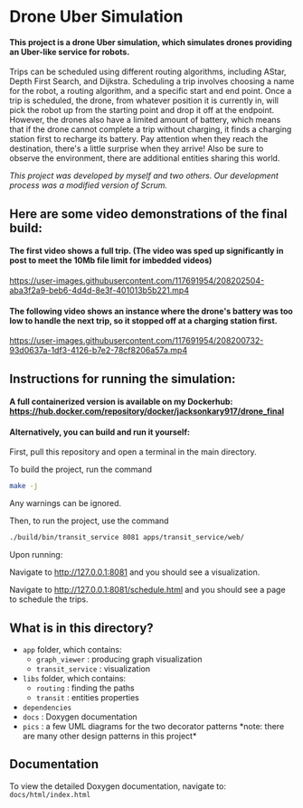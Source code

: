 # Drone Uber Simulation

#### This project is a drone Uber simulation, which simulates drones providing an Uber-like service for robots. 

Trips can be scheduled using different routing algorithms, including AStar, Depth First Search, and Dijkstra. Scheduling a trip involves choosing a name for the robot, a routing algorithm, and a specific start and end point. 
Once a trip is scheduled, the drone, from whatever position it is currently in, will pick the robot up from the starting point and drop it off at the endpoint. However, the drones also have a limited amount of battery, which means that if the drone cannot complete a trip without charging, it finds a charging station first to recharge its battery. Pay attention when they reach the destination, there's a little surprise when they arrive! Also be sure to observe the environment, there are additional entities sharing this world.

*This project was developed by myself and two others. Our development process was a modified version of Scrum.*


## Here are some video demonstrations of the final build:

#### The first video shows a full trip. (The video was sped up significantly in post to meet the 10Mb file limit for imbedded videos)

https://user-images.githubusercontent.com/117691954/208202504-aba3f2a9-beb6-4d4d-8e3f-401013b5b221.mp4


#### The following video shows an instance where the drone's battery was too low to handle the next trip, so it stopped off at a charging station first.


https://user-images.githubusercontent.com/117691954/208200732-93d0637a-1df3-4126-b7e2-78cf8206a57a.mp4



## Instructions for running the simulation:

#### A full containerized version is available on my Dockerhub: https://hub.docker.com/repository/docker/jacksonkary917/drone_final

#### Alternatively, you can build and run it yourself:

First, pull this repository and open a terminal in the main directory.

To build the project, run the command
```bash
make -j
```
Any warnings can be ignored.

Then, to run the project, use the command
```bash
./build/bin/transit_service 8081 apps/transit_service/web/
```

Upon running:

Navigate to http://127.0.0.1:8081 and you should see a visualization.

Navigate to http://127.0.0.1:8081/schedule.html and you should see a page to schedule the trips.


## What is in this directory?
<ul>
  <li>  <code>app</code> folder, which contains:
    <ul>
      <li>  <code>graph_viewer</code> : producing graph visualization
      <li>  <code>transit_service</code> : visualization
    </ul>
  <li>  <code>libs</code> folder, which contains:
    <ul>
      <li>  <code>routing</code> : finding the paths
      <li>  <code>transit</code> : entities properties
    </ul>
  <li>  <code>dependencies</code>
  <li>  <code>docs</code> : Doxygen documentation
  <li>  <code>pics</code> : a few UML diagrams for the two decorator patterns *note: there are many other design patterns in this project*
  
</ul>


## Documentation
To view the detailed Doxygen documentation, navigate to: <code>docs/html/index.html</code>

